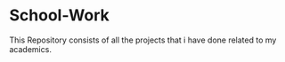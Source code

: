 # School-Work
This Repository consists of all the projects that i have done related to my academics.
